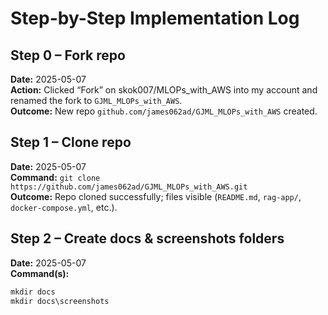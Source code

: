 # Step-by-Step Implementation Log

## Step 0 – Fork repo
**Date:** 2025-05-07  
**Action:** Clicked “Fork” on skok007/MLOPs_with_AWS into my account and renamed the fork to `GJML_MLOPs_with_AWS`.  
**Outcome:** New repo `github.com/james062ad/GJML_MLOPs_with_AWS` created.

## Step 1 – Clone repo
**Date:** 2025-05-07  
**Command:** `git clone https://github.com/james062ad/GJML_MLOPs_with_AWS.git`  
**Outcome:** Repo cloned successfully; files visible (`README.md`, `rag-app/`, `docker-compose.yml`, etc.).
## Step 2 – Create docs & screenshots folders  
**Date:** 2025-05-07  
**Command(s):**  
```powershell
mkdir docs
mkdir docs\screenshots
